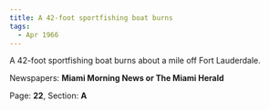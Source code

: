 ```yaml
---  
title: A 42-foot sportfishing boat burns  
tags:  
  - Apr 1966  
---  
```

  
A 42-foot sportfishing boat burns about a mile off Fort Lauderdale.  
  
Newspapers: **Miami Morning News or The Miami Herald**  
  
Page: **22**, Section: **A** 
